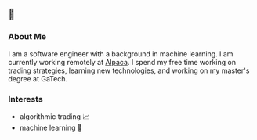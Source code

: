 ## 👋
### About Me
I am a software engineer with a background in machine learning. I am currently working remotely at [Alpaca](https://alpaca.markets/). I spend my free time working on trading strategies, learning new technologies, and working on my master's degree at GaTech.

### Interests
- algorithmic trading 📈
- machine learning 🤖
